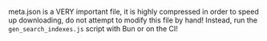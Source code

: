 meta.json is a VERY important file, it is highly compressed in order to speed up downloading, do not attempt to modify this file by hand!
Instead, run the `gen_search_indexes.js` script with Bun or on the CI!
